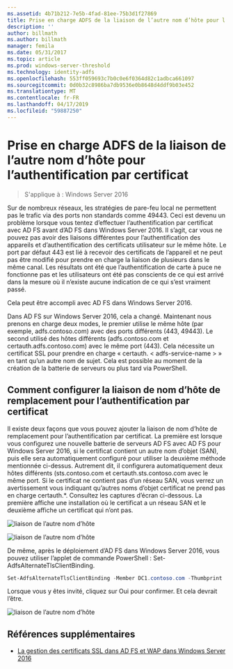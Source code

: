 ```yaml
---
ms.assetid: 4b71b212-7e5b-4fad-81ee-75b3d1f27869
title: Prise en charge ADFS de la liaison de l’autre nom d’hôte pour l’authentification par certificat
description: ''
author: billmath
ms.author: billmath
manager: femila
ms.date: 05/31/2017
ms.topic: article
ms.prod: windows-server-threshold
ms.technology: identity-adfs
ms.openlocfilehash: 553ff059693c7b0c0e6f0364d82c1adbca661097
ms.sourcegitcommit: 0d0b32c8986ba7db9536e0b8648d4ddf9b03e452
ms.translationtype: MT
ms.contentlocale: fr-FR
ms.lasthandoff: 04/17/2019
ms.locfileid: "59887250"
---
```

# <a name="ad-fs-support-for-alternate-hostname-binding-for-certificate-authentication"></a>Prise en charge ADFS de la liaison de l’autre nom d’hôte pour l’authentification par certificat

>S'applique à : Windows Server 2016

Sur de nombreux réseaux, les stratégies de pare-feu local ne permettent pas le trafic via des ports non standards comme 49443. Ceci est devenu un problème lorsque vous tentez d’effectuer l’authentification par certificat avec AD FS avant d’AD FS dans Windows Server 2016. Il s’agit, car vous ne pouvez pas avoir des liaisons différentes pour l’authentification des appareils et d’authentification des certificats utilisateur sur le même hôte. Le port par défaut 443 est lié à recevoir des certificats de l’appareil et ne peut pas être modifié pour prendre en charge la liaison de plusieurs dans le même canal. Les résultats ont été que l’authentification de carte à puce ne fonctionne pas et les utilisateurs ont été pas conscients de ce qui est arrivé dans la mesure où il n’existe aucune indication de ce qui s’est vraiment passé.  
  
Cela peut être accompli avec AD FS dans Windows Server 2016.
  
Dans AD FS sur Windows Server 2016, cela a changé. Maintenant nous prenons en charge deux modes, le premier utilise le même hôte (par exemple, adfs.contoso.com) avec des ports différents (443, 49443). Le second utilisé des hôtes différents (adfs.contoso.com et certauth.adfs.contoso.com) avec le même port (443). Cela nécessite un certificat SSL pour prendre en charge « certauth. < adfs-service-name > » en tant qu’un autre nom de sujet. Cela est possible au moment de la création de la batterie de serveurs ou plus tard via PowerShell.  
  
## <a name="how-to-configure-alternate-host-name-binding-for-certificate-authentication"></a>Comment configurer la liaison de nom d’hôte de remplacement pour l’authentification par certificat  
Il existe deux façons que vous pouvez ajouter la liaison de nom d’hôte de remplacement pour l’authentification par certificat. La première est lorsque vous configurez une nouvelle batterie de serveurs AD FS avec AD FS pour Windows Server 2016, si le certificat contient un autre nom d’objet (SAN), puis elle sera automatiquement configuré pour utiliser la deuxième méthode mentionnée ci-dessus. Autrement dit, il configurera automatiquement deux hôtes différents (sts.contoso.com et certauth.sts.contoso.com avec le même port. Si le certificat ne contient pas d’un réseau SAN, vous verrez un avertissement vous indiquant qu’autres noms d’objet certificat ne prend pas en charge certauth.*. Consultez les captures d’écran ci-dessous. La première affiche une installation où le certificat a un réseau SAN et le deuxième affiche un certificat qui n’ont pas.  
  
![liaison de l’autre nom d’hôte](media/AD-FS-support-for-alternate-hostname-binding-for-certificate-authentication/ADFS_CA_1.png)  
  
![liaison de l’autre nom d’hôte](media/AD-FS-support-for-alternate-hostname-binding-for-certificate-authentication/ADFS_CA_2.png)  
  
De même, après le déploiement d’AD FS dans Windows Server 2016, vous pouvez utiliser l’applet de commande PowerShell : Set-AdfsAlternateTlsClientBinding.
  
```powershell
Set-AdfsAlternateTlsClientBinding -Member DC1.contoso.com -Thumbprint '<thumbprint of cert>'
```

Lorsque vous y êtes invité, cliquez sur Oui pour confirmer.  Et cela devrait l’être.

![liaison de l’autre nom d’hôte](media/AD-FS-support-for-alternate-hostname-binding-for-certificate-authentication/ADFS_CA_3.png)

## <a name="additional-references"></a>Références supplémentaires

* [La gestion des certificats SSL dans AD FS et WAP dans Windows Server 2016](../operations/Manage-SSL-Certificates-AD-FS-WAP-2016.md)
